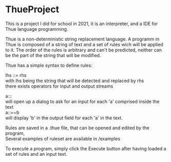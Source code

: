 # ThueProject

This is a project I did for school in 2021, it is an interpreter, and a IDE for Thue language programming.  
  
Thue is a non-deterministic string replacement language.
A programm in Thue is composed of a string of text and a set of rules wich will be applied to it.
The order of the rules is arbitrary and can't be predicted, neither can be the part of the string that will be modified.  
  
Thue has a simple syntax to define rules:  
  
lhs ::= rhs  
with lhs being the string that will be detected and replaced by rhs  
there exists operators for input and output streams  
  
a:::  
will open up a dialog to ask for an input for each 'a' comprised inside the text  
a::=~b  
will display 'b' in the output field for each 'a' in the text.  
  
Rules are saved in a .thue file, that can be opened and edited by the program,  
Several examples of ruleset are available in /examples  
  
To execute a program, simply click the Execute button after having loaded a set of rules and an input text.
